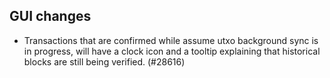 GUI changes
------

- Transactions that are confirmed while assume utxo background sync is in progress,
  will have a clock icon and a tooltip explaining that historical blocks are still
  being verified. (#28616)
